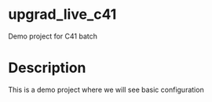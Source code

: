 # upgrad_live_c41
Demo project for C41 batch

# Description
This is a demo project where we will see basic configuration
